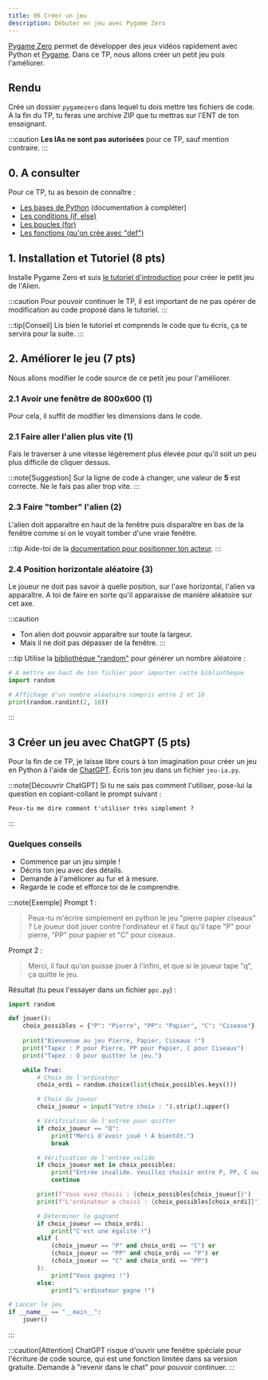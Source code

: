 ```yaml
---
title: 06 Créer un jeu
description: Débuter en jeu avec Pygame Zero
---
```


[Pygame Zero](https://pgzero-french.readthedocs.io/fr/latest/index.html) permet de développer des jeux vidéos rapidement avec Python et [Pygame](https://www.pygame.org/). Dans ce TP, nous allons créer un petit jeu puis l'améliorer.

## Rendu

Crée un dossier `pygamezero` dans lequel tu dois mettre tes fichiers de code. A la fin du TP, tu feras une archive ZIP que tu mettras sur l'ENT de ton enseignant. 

:::caution
**Les IAs ne sont pas autorisées** pour ce TP, sauf mention contraire.
:::

## 0. A consulter

Pour ce TP, tu as besoin de connaître :

- [Les bases de Python](/doc/informatique/programmation/python/01-introduction) (documentation à compléter)
- [Les conditions (if, else)](https://python.doctor/page-apprendre-conditions-structures-conditionnelles-if-else-python-cours-debutant)
- [Les boucles (for)](https://python.doctor/page-apprendre-boucles-python-loop)
- [Les fonctions (qu'on crée avec "def")](https://python.doctor/page-apprendre-creer-fonction-en-python)

## 1. Installation et Tutoriel (8 pts)

Installe Pygame Zero et suis [le tutoriel d'introduction](https://pgzero-french.readthedocs.io/fr/latest/installation.html) pour créer le petit jeu de l'Alien.

:::caution
Pour pouvoir continuer le TP, il est important de ne pas opérer de modification au code proposé dans le tutoriel.
:::

:::tip[Conseil]
Lis bien le tutoriel et comprends le code que tu écris, ça te servira pour la suite.
:::

## 2. Améliorer le jeu (7 pts)

Nous allons modifier le code source de ce petit jeu pour l'améliorer.

### 2.1 Avoir une fenêtre de 800x600 (1)

Pour cela, il suffit de modifier les dimensions dans le code.

### 2.1 Faire aller l'alien plus vite (1)

Fais le traverser à une vitesse légèrement plus élevée pour qu'il soit un peu plus difficile de cliquer dessus.

:::note[Suggestion]
Sur la ligne de code à changer, une valeur de **5** est correcte. Ne le fais pas aller trop vite.
:::

### 2.3 Faire "tomber" l'alien (2)

L'alien doit apparaître en haut de la fenêtre puis disparaître en bas de la fenêtre comme si on le voyait tomber d'une vraie fenêtre.

:::tip
Aide-toi de la [documentation pour positionner ton acteur](https://pgzero-french.readthedocs.io/fr/latest/builtins.html#positionner-les-acteurs).
:::

### 2.4 Position horizontale aléatoire (3)

Le joueur ne doit pas savoir à quelle position, sur l'axe horizontal, l'alien va apparaître. A toi de faire en sorte qu'il apparaisse de manière aléatoire sur cet axe.

:::caution
- Ton alien doit pouvoir apparaître sur toute la largeur.
- Mais il ne doit pas dépasser de la fenêtre.
:::

:::tip
Utilise la [bibliothèque "random"](https://docs.python.org/fr/3.13/library/random.html) pour générer un nombre aléatoire :

```python
# A mettre en haut de ton fichier pour importer cette bibliothèque
import random

# Affichage d'un nombre aléatoire compris entre 2 et 10
print(random.randint(2, 10))
```
:::

## 3 Créer un jeu avec ChatGPT (5 pts)

Pour la fin de ce TP, je laisse libre cours à ton imagination pour créer un jeu en Python à l'aide de [ChatGPT](https://chatgpt.com/). Écris ton jeu dans un fichier `jeu-ia.py`.

:::note[Découvrir ChatGPT]
Si tu ne sais pas comment l'utiliser, pose-lui la question en copiant-collant le prompt suivant :
```
Peux-tu me dire comment t'utiliser très simplement ?
```
:::

### Quelques conseils

- Commence par un jeu simple !
- Décris ton jeu avec des détails.
- Demande à l'améliorer au fur et à mesure.
- Regarde le code et efforce toi de le comprendre.


:::note[Exemple]
Prompt 1 :

> Peux-tu m'écrire simplement en python le jeu "pierre papier ciseaux" ? Le joueur doit jouer contre l'ordinateur et il faut qu'il tape "P" pour pierre, "PP" pour papier et "C" pour ciseaux.

Prompt 2 :

> Merci, il faut qu'on puisse jouer à l'infini, et que si le joueur tape "q", ça quitte le jeu.

Résultat (tu peux l'essayer dans un fichier `ppc.py`) : 

```python
import random

def jouer():
    choix_possibles = {"P": "Pierre", "PP": "Papier", "C": "Ciseaux"}
    
    print("Bienvenue au jeu Pierre, Papier, Ciseaux !")
    print("Tapez : P pour Pierre, PP pour Papier, C pour Ciseaux")
    print("Tapez : Q pour quitter le jeu.")

    while True:
        # Choix de l'ordinateur
        choix_ordi = random.choice(list(choix_possibles.keys()))

        # Choix du joueur
        choix_joueur = input("Votre choix : ").strip().upper()

        # Vérification de l'entrée pour quitter
        if choix_joueur == "Q":
            print("Merci d'avoir joué ! À bientôt.")
            break

        # Vérification de l'entrée valide
        if choix_joueur not in choix_possibles:
            print("Entrée invalide. Veuillez choisir entre P, PP, C ou Q.")
            continue

        print(f"Vous avez choisi : {choix_possibles[choix_joueur]}")
        print(f"L'ordinateur a choisi : {choix_possibles[choix_ordi]}")

        # Déterminer le gagnant
        if choix_joueur == choix_ordi:
            print("C'est une égalité !")
        elif (
            (choix_joueur == "P" and choix_ordi == "C") or
            (choix_joueur == "PP" and choix_ordi == "P") or
            (choix_joueur == "C" and choix_ordi == "PP")
        ):
            print("Vous gagnez !")
        else:
            print("L'ordinateur gagne !")

# Lancer le jeu
if __name__ == "__main__":
    jouer()
```
:::

:::caution[Attention]
ChatGPT risque d'ouvrir une fenêtre spéciale pour l'écriture de code source, qui est une fonction limitée dans sa version gratuite. Demande à "revenir dans le chat" pour pouvoir continuer.
:::
